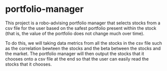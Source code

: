 # portfolio-manager

This project is a robo-advising portfolio manager that selects stocks from a csv file for the user based on the safest portfolio present within the stock (that is, the value of the portfolio does not change much over time). 

To do this, we will taking data metrics from all the stocks in the csv file such as the correlation bewteen the stocks and the beta between the stocks and the market. The portfolio manager will then output the stocks that it chooses onto a csv file at the end so that the user can easily read the stocks that it chooses.